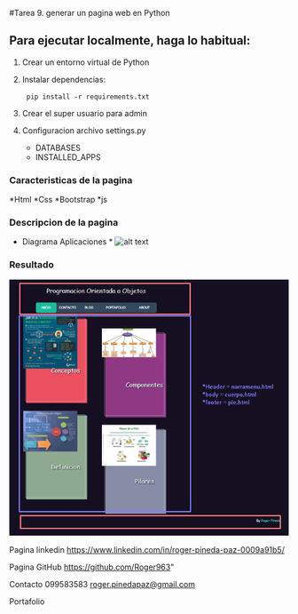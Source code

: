 #Tarea 9. generar un pagina web en Python

## Para ejecutar localmente, haga lo habitual:

1. Crear un entorno virtual de Python

2. Instalar dependencias:

        pip install -r requirements.txt

3. Crear el super usuario para admin

4. Configuracion archivo settings.py

     * DATABASES
     * INSTALLED_APPS
     
### Caracteristicas de la pagina
 *Html
 *Css
 *Bootstrap
 *js
### Descripcion de la pagina 
* Diagrama Aplicaciones
                  *         ![alt text](https://github.com/Roger963/poo-yavirac/blob/webpag/media/DashboardRoger%20-%20tarea%209%20(2).jpg)
 

### Resultado 

![alt text](https://github.com/Roger963/Yavirac/blob/webpag/media/Screenshot_1.png)


Pagina linkedin
https://www.linkedin.com/in/roger-pineda-paz-0009a91b5/

Pagina GitHub
https://github.com/Roger963"


Contacto
099583583
roger.pinedapaz@gmail.com

Portafolio

